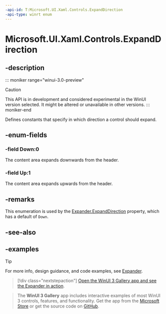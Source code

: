```yaml
---
-api-id: T:Microsoft.UI.Xaml.Controls.ExpandDirection
-api-type: winrt enum
---
```


# Microsoft.UI.Xaml.Controls.ExpandDirection

<!--
public enum ExpandDirection
-->


## -description

::: moniker range="winui-3.0-preview"
> [!CAUTION]
> This API is in development and considered experimental in the WinUI version selected. It might be altered or unavailable in other versions.
::: moniker-end

Defines constants that specify in which direction a control should expand.

## -enum-fields

### -field Down:0

The content area expands downwards from the header.

### -field Up:1

The content area expands upwards from the header.

## -remarks

This enumeration is used by the [Expander.ExpandDirection](expander_expanddirection.md) property, which has a default of `Down`.

## -see-also

## -examples

> [!TIP]
> For more info, design guidance, and code examples, see [Expander](/windows/apps/design/controls/expander).

> [!div class="nextstepaction"]
> [Open the WinUI 3 Gallery app and see the Expander in action](winui3gallery:/item/Expander).

> The **WinUI 3 Gallery** app includes interactive examples of most WinUI 3 controls, features, and functionality. Get the app from the [Microsoft Store](https://www.microsoft.com/store/productId/9P3JFPWWDZRC) or get the source code on [GitHub](https://github.com/microsoft/WinUI-Gallery).
